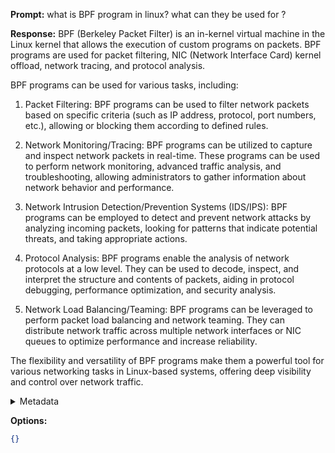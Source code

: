 **Prompt:**
what is BPF program in linux? what can they be used for ?

**Response:**
BPF (Berkeley Packet Filter) is an in-kernel virtual machine in the Linux kernel that allows the execution of custom programs on packets. BPF programs are used for packet filtering, NIC (Network Interface Card) kernel offload, network tracing, and protocol analysis.

BPF programs can be used for various tasks, including:

1. Packet Filtering: BPF programs can be used to filter network packets based on specific criteria (such as IP address, protocol, port numbers, etc.), allowing or blocking them according to defined rules.

2. Network Monitoring/Tracing: BPF programs can be utilized to capture and inspect network packets in real-time. These programs can be used to perform network monitoring, advanced traffic analysis, and troubleshooting, allowing administrators to gather information about network behavior and performance.

3. Network Intrusion Detection/Prevention Systems (IDS/IPS): BPF programs can be employed to detect and prevent network attacks by analyzing incoming packets, looking for patterns that indicate potential threats, and taking appropriate actions.

4. Protocol Analysis: BPF programs enable the analysis of network protocols at a low level. They can be used to decode, inspect, and interpret the structure and contents of packets, aiding in protocol debugging, performance optimization, and security analysis.

5. Network Load Balancing/Teaming: BPF programs can be leveraged to perform packet load balancing and network teaming. They can distribute network traffic across multiple network interfaces or NIC queues to optimize performance and increase reliability.

The flexibility and versatility of BPF programs make them a powerful tool for various networking tasks in Linux-based systems, offering deep visibility and control over network traffic.

<details><summary>Metadata</summary>

- Duration: 5077 ms
- Datetime: 2023-08-21T19:13:39.189023
- Model: gpt-3.5-turbo-0613

</details>

**Options:**
```json
{}
```

